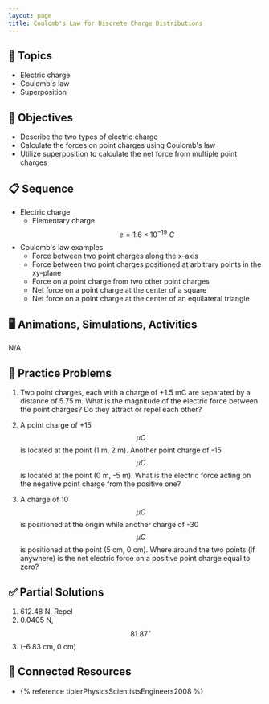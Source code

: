 ```yaml
---
layout: page
title: Coulomb's Law for Discrete Charge Distributions
---
```


## 🔖 Topics

* Electric charge
* Coulomb's law
* Superposition

## 🎯 Objectives

* Describe the two types of electric charge
* Calculate the forces on point charges using Coulomb's law
* Utilize superposition to calculate the net force from multiple point charges

## 📋 Sequence

* Electric charge
  * Elementary charge $$e = 1.6 \times 10^{-19} \: C$$
* Coulomb's law examples
  * Force between two point charges along the x-axis
  * Force between two point charges positioned at arbitrary points in the xy-plane
  * Force on a point charge from two other point charges
  * Net force on a point charge at the center of a square
  * Net force on a point charge at the center of an equilateral triangle

## 🖥️ Animations, Simulations, Activities

N/A

## 📝 Practice Problems

1. Two point charges, each with a charge of +1.5 mC are separated by a distance of 5.75 m. What is the magnitude of the electric force between the point charges? Do they attract or repel each other?

1. A point charge of +15 $$\mu C$$ is located at the point (1 m, 2 m). Another point charge of -15 $$\mu C$$ is located at the point (0 m, -5 m). What is the electric force acting on the negative point charge from the positive one?

1. A charge of 10 $$\mu C$$ is positioned at the origin while another charge of -30 $$\mu C$$ is positioned at the point (5 cm, 0 cm). Where around the two points (if anywhere) is the net electric force on a positive point charge equal to zero?

## ✅ Partial Solutions

1. 612.48 N, Repel
1. 0.0405 N, $$81.87^\circ$$
1. (-6.83 cm, 0 cm)

## 📘 Connected Resources

* {% reference tiplerPhysicsScientistsEngineers2008 %}
